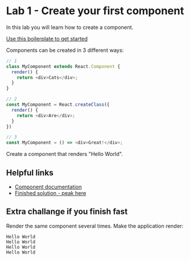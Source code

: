 # Lab 1 - Create your first component

In this lab you will learn how to create a component. 

[Use this boilerplate to get started](https://codepen.io/damoberg/pen/OmXBKv)

Components can be created in 3 different ways:

```javascript
// 1
class MyComponent extends React.Component {
  render() {
    return <div>Cats</div>;
  }
}

// 2
const MyComponent = React.createClass({
  render() {
    return <div>Are</div>;
  }
})

// 3
const MyComponent = () => <div>Great!</div>;
```

Create a component that renders "Hello World".

## Helpful links
- [Component documentation](https://facebook.github.io/react/docs/react-component.html)
- [Finished solution - peak here](https://codepen.io/damoberg/pen/jmrQwo)

## Extra challange if you finish fast

Render the same component several times. Make the application render:

```
Hello World
Hello World
Hello World
Hello World
```
